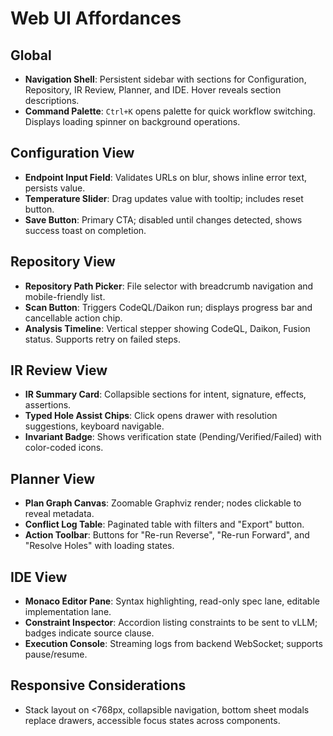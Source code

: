 # Web UI Affordances

## Global
- **Navigation Shell**: Persistent sidebar with sections for Configuration, Repository, IR Review, Planner, and IDE. Hover reveals section descriptions.
- **Command Palette**: `Ctrl+K` opens palette for quick workflow switching. Displays loading spinner on background operations.

## Configuration View
- **Endpoint Input Field**: Validates URLs on blur, shows inline error text, persists value.
- **Temperature Slider**: Drag updates value with tooltip; includes reset button.
- **Save Button**: Primary CTA; disabled until changes detected, shows success toast on completion.

## Repository View
- **Repository Path Picker**: File selector with breadcrumb navigation and mobile-friendly list.
- **Scan Button**: Triggers CodeQL/Daikon run; displays progress bar and cancellable action chip.
- **Analysis Timeline**: Vertical stepper showing CodeQL, Daikon, Fusion status. Supports retry on failed steps.

## IR Review View
- **IR Summary Card**: Collapsible sections for intent, signature, effects, assertions.
- **Typed Hole Assist Chips**: Click opens drawer with resolution suggestions, keyboard navigable.
- **Invariant Badge**: Shows verification state (Pending/Verified/Failed) with color-coded icons.

## Planner View
- **Plan Graph Canvas**: Zoomable Graphviz render; nodes clickable to reveal metadata.
- **Conflict Log Table**: Paginated table with filters and "Export" button.
- **Action Toolbar**: Buttons for "Re-run Reverse", "Re-run Forward", and "Resolve Holes" with loading states.

## IDE View
- **Monaco Editor Pane**: Syntax highlighting, read-only spec lane, editable implementation lane.
- **Constraint Inspector**: Accordion listing constraints to be sent to vLLM; badges indicate source clause.
- **Execution Console**: Streaming logs from backend WebSocket; supports pause/resume.

## Responsive Considerations
- Stack layout on <768px, collapsible navigation, bottom sheet modals replace drawers, accessible focus states across components.
